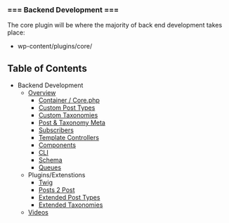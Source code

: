 ### === Backend Development ===

The core plugin will be where the majority of back end development takes place:

* wp-content/plugins/core/

## Table of Contents

* Backend Development
  * [Overview](README.md)
    * [Container / Core.php](container.md)
    * [Custom Post Types](post-types.md)
    * [Custom Taxonomies](taxonomies.md)
    * [Post & Taxonomy Meta](object-meta.md)
    * [Subscribers](subscribers.md)
    * [Template Controllers](data.md)
    * [Components](components.md)
    * [CLI](cli.md)
    * [Schema](schema.md)
    * [Queues](queues.md)
  * Plugins/Extenstions
    * [Twig](https://twig.symfony.com/)
    * [Posts 2 Post](https://github.com/scribu/wp-posts-to-posts/wiki)
    * [Extended Post Types](https://github.com/johnbillion/extended-cpts/blob/master/README.md)
    * [Extended Taxonomies](https://github.com/johnbillion/extended-taxos/blob/master/README.md)
  * [Videos](videos.md)
